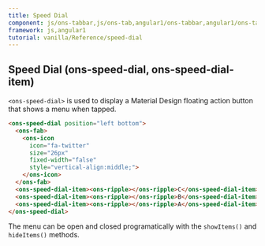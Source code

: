 ```yaml
---
title: Speed Dial
component: js/ons-tabbar,js/ons-tab,angular1/ons-tabbar,angular1/ons-tab
framework: js,angular1
tutorial: vanilla/Reference/speed-dial
---
```


## Speed Dial (ons-speed-dial, ons-speed-dial-item)

`<ons-speed-dial>` is used to display a Material Design floating action button that shows a menu when tapped.

``` html
<ons-speed-dial position="left bottom">
  <ons-fab>
    <ons-icon
      icon="fa-twitter"
      size="26px"
      fixed-width="false"
      style="vertical-align:middle;">
    </ons-icon>
  </ons-fab>
  <ons-speed-dial-item><ons-ripple></ons-ripple>C</ons-speed-dial-item>
  <ons-speed-dial-item><ons-ripple></ons-ripple>B</ons-speed-dial-item>
  <ons-speed-dial-item><ons-ripple></ons-ripple>A</ons-speed-dial-item>
</ons-speed-dial>
```

The menu can be open and closed programatically with the `showItems()` and `hideItems()` methods.
